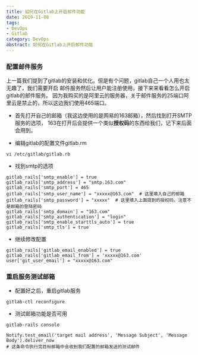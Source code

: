 ```yaml
---
title: 如何在Gitlab上开启邮件功能
date: 2019-11-08
tags:
- DevOps
- Gitlab
category: DevOps
abstract: 如何在Gitlab上开启邮件功能
---
```


### 配置邮件服务 
上一篇我们提到了gitlab的安装和优化。但是有个问题，gitlab自己一个人用也太无趣了，我们需要开启
邮件服务然后让用户能注册使用，接下来来看看怎么开启gitlab的邮件服务。
因为我购买的是阿里云的服务器，关于邮件服务的25端口阿里云是禁止的，所以这边我们使用465端口。

- 首先打开自己的邮箱（我这边使用的是网易的163邮箱），然后找到打开SMTP服务的选项，
163在打开后会提供一个类似**授权码**的东西给我们，记下来后面会用到。

- 编辑gitlab的配置文件gitlab.rm
```
vi /etc/gitlab/gitlab.rb
```

- 找到smtp的选项
```
gitlab_rails['smtp_enable'] = true
gitlab_rails['smtp_address'] = "smtp.163.com"
gitlab_rails['smtp_port'] = 465
gitlab_rails['smtp_user_name'] = "xxxxx@163.com"  # 这里填入自己的邮箱
gitlab_rails['smtp_password'] = "xxxxx"  # 这里填入上面提到的授权码，注意不是邮箱的登陆密码
gitlab_rails['smtp_domain'] = "163.com"
gitlab_rails['smtp_authentication'] = "login"
gitlab_rails['smtp_enable_starttls_auto'] = true
gitlab_rails['smtp_tls'] = true

```

- 继续修改配置
```
gitlab_rails['gitlab_email_enabled'] = true
gitlab_rails['gitlab_email_from'] = 'xxxxx@163.com'
user['git_user_email'] = "xxxxx@163.com"
```

### 重启服务测试邮箱

- 配置好之后，重启gitlab服务
```
gitlab-ctl reconfigure
```

- 测试邮箱功能是否可用
```
gitlab-rails console

Notify.test_email('target mail address', 'Message Subject', 'Message Body').deliver_now  
# 这条命令执行完目标邮箱中会收到我们配置的邮箱发送的测试邮件
```